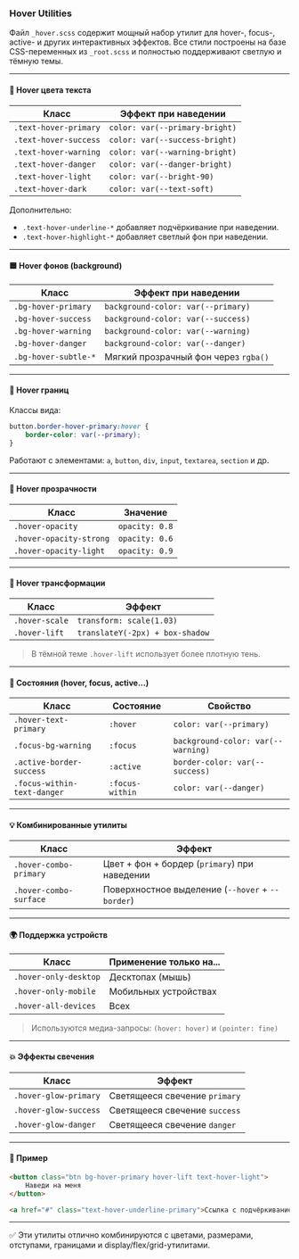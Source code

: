 ### Hover Utilities

Файл `_hover.scss` содержит мощный набор утилит для hover-, focus-, active- и других интерактивных эффектов. Все стили построены на базе CSS-переменных из `_root.scss` и полностью поддерживают светлую и тёмную темы.

---

#### 🎨 Hover цвета текста

| Класс                 | Эффект при наведении           |
| --------------------- | ------------------------------ |
| `.text-hover-primary` | `color: var(--primary-bright)` |
| `.text-hover-success` | `color: var(--success-bright)` |
| `.text-hover-warning` | `color: var(--warning-bright)` |
| `.text-hover-danger`  | `color: var(--danger-bright)`  |
| `.text-hover-light`   | `color: var(--bright-90)`      |
| `.text-hover-dark`    | `color: var(--text-soft)`      |

Дополнительно:

-   `.text-hover-underline-*` добавляет подчёркивание при наведении.
-   `.text-hover-highlight-*` добавляет светлый фон при наведении.

---

#### 🟦 Hover фонов (background)

| Класс                | Эффект при наведении                 |
| -------------------- | ------------------------------------ |
| `.bg-hover-primary`  | `background-color: var(--primary)`   |
| `.bg-hover-success`  | `background-color: var(--success)`   |
| `.bg-hover-warning`  | `background-color: var(--warning)`   |
| `.bg-hover-danger`   | `background-color: var(--danger)`    |
| `.bg-hover-subtle-*` | Мягкий прозрачный фон через `rgba()` |

---

#### 🧱 Hover границ

Классы вида:

```scss
button.border-hover-primary:hover {
    border-color: var(--primary);
}
```

Работают с элементами: `a`, `button`, `div`, `input`, `textarea`, `section` и др.

---

#### 🧊 Hover прозрачности

| Класс                   | Значение       |
| ----------------------- | -------------- |
| `.hover-opacity`        | `opacity: 0.8` |
| `.hover-opacity-strong` | `opacity: 0.6` |
| `.hover-opacity-light`  | `opacity: 0.9` |

---

#### 🧲 Hover трансформации

| Класс          | Эффект                          |
| -------------- | ------------------------------- |
| `.hover-scale` | `transform: scale(1.03)`        |
| `.hover-lift`  | `translateY(-2px) + box-shadow` |

> В тёмной теме `.hover-lift` использует более плотную тень.

---

#### 🔁 Состояния (hover, focus, active...)

| Класс                       | Состояние       | Свойство                           |
| --------------------------- | --------------- | ---------------------------------- |
| `.hover-text-primary`       | `:hover`        | `color: var(--primary)`            |
| `.focus-bg-warning`         | `:focus`        | `background-color: var(--warning)` |
| `.active-border-success`    | `:active`       | `border-color: var(--success)`     |
| `.focus-within-text-danger` | `:focus-within` | `color: var(--danger)`             |

---

#### 💡 Комбинированные утилиты

| Класс                  | Эффект                                           |
| ---------------------- | ------------------------------------------------ |
| `.hover-combo-primary` | Цвет + фон + бордер (`primary`) при наведении    |
| `.hover-combo-surface` | Поверхностное выделение (`--hover` + `--border`) |

---

#### 🌍 Поддержка устройств

| Класс                 | Применение только на... |
| --------------------- | ----------------------- |
| `.hover-only-desktop` | Десктопах (мышь)        |
| `.hover-only-mobile`  | Мобильных устройствах   |
| `.hover-all-devices`  | Всех                    |

> Используются медиа-запросы: `(hover: hover)` и `(pointer: fine)`

---

#### 💥 Эффекты свечения

| Класс                 | Эффект                        |
| --------------------- | ----------------------------- |
| `.hover-glow-primary` | Светящееся свечение `primary` |
| `.hover-glow-success` | Светящееся свечение `success` |
| `.hover-glow-danger`  | Светящееся свечение `danger`  |

---

#### 📌 Пример

```html
<button class="btn bg-hover-primary hover-lift text-hover-light">
    Наведи на меня
</button>

<a href="#" class="text-hover-underline-primary">Ссылка с подчёркиванием</a>
```

---

✅ Эти утилиты отлично комбинируются с цветами, размерами, отступами, границами и display/flex/grid-утилитами.
